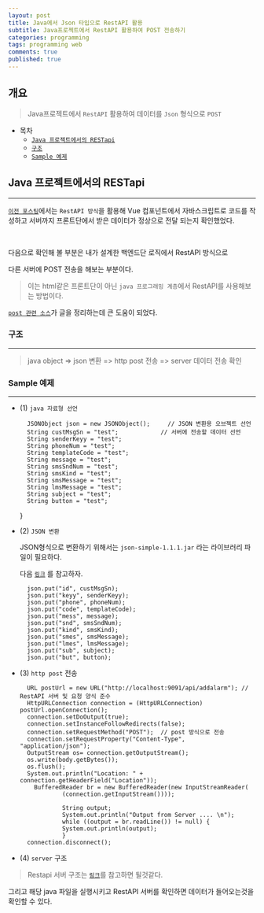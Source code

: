 ```yaml
---
layout: post
title: Java에서 Json 타입으로 RestAPI 활용
subtitle: Java프로젝트에서 RestAPI 활용하여 POST 전송하기
categories: programming
tags: programming web
comments: true
published: true
---
```


## 개요
> Java프로젝트에서 `RestAPI` 활용하여 데이터를 `Json` 형식으로 `POST`
  
- 목차
    - [`Java 프로젝트에서의 RESTapi`](#Java-프로젝트에서의-RESTapi)
    - [`구조`](#구조)
    - [`Sample 예제`](#Sample-예제)

## Java 프로젝트에서의 RESTapi
---
[`이전 포스팅`](https://zunoxi.github.io/programming/2020/06/15/dev-web-restapi/)에서는 `RestAPI 방식`을 활용해 Vue 컴포넌트에서 자바스크립트로 코드를 작성하고 서버까지 프론트단에서 받은 데이터가 정상으로 전달 되는지 확인했었다.

<br>

다음으로 확인해 볼 부분은 내가 설계한 백엔드단 로직에서 RestAPI 방식으로  

다른 서버에 POST 전송을 해보는 부분이다.

> 이는 html같은 프론트단이 아닌 `java 프로그래밍 계층`에서 RestAPI를 사용해보는 방법이다. 

[`post 관련 소스`](https://okky.kr/article/235600)가 글을 정리하는데 큰 도움이 되었다.



### 구조
---

> java object => json 변환 => http post 전송 => server 데이터 전송 확인



### Sample 예제
---

- (1) `java 자료형 선언`

		JSONObject json = new JSONObject();     // JSON 변환용 오브젝트 선언
        String custMsgSn = "test";            // 서버에 전송할 데이터 선언
		String senderKeyy = "test";
		String phoneNum = "test";
		String templateCode = "test";
		String message = "test";
		String smsSndNum = "test";
		String smsKind = "test";
		String smsMessage = "test";
		String lmsMessage = "test";
		String subject = "test";
		String button = "test";
    }

- (2) `JSON 변환`
    
    JSON형식으로 변환하기 위해서는 `json-simple-1.1.1.jar` 라는 라이브러리 파일이 필요하다.

    다음 [`링크`](https://repo1.maven.org/maven2/com/googlecode/json-simple/json-simple/1.1.1/) 를 참고하자.

        json.put("id", custMsgSn);
		json.put("keyy", senderKeyy);
		json.put("phone", phoneNum);
		json.put("code", templateCode);
		json.put("mess", message);
		json.put("snd", smsSndNum);
		json.put("kind", smsKind);
		json.put("smes", smsMessage);
		json.put("lmes", lmsMessage);
		json.put("sub", subject);
		json.put("but", button);

- (3) `http post` 전송

		URL postUrl = new URL("http://localhost:9091/api/addalarm"); // RestAPI 서버 및 요청 양식 준수
		HttpURLConnection connection = (HttpURLConnection) postUrl.openConnection();
		connection.setDoOutput(true); 				
		connection.setInstanceFollowRedirects(false);  
		connection.setRequestMethod("POST");  // post 방식으로 전송
		connection.setRequestProperty("Content-Type", "application/json");
		OutputStream os= connection.getOutputStream();
		os.write(body.getBytes());
		os.flush();
		System.out.println("Location: " + connection.getHeaderField("Location"));
		  BufferedReader br = new BufferedReader(new InputStreamReader(
				  (connection.getInputStream())));
				   
				  String output;
				  System.out.println("Output from Server .... \n");
				  while ((output = br.readLine()) != null) {
				  System.out.println(output);
				  }
		connection.disconnect();		

- (4) `server` 구조

> Restapi 서버 구조는 [`링크`](https://zunoxi.github.io/programming/2020/06/15/dev-web-restapi/)를 참고하면 될것같다.


그리고 해당 java 파일을 실행시키고 RestAPI 서버를 확인하면 데이터가 들어오는것을 확인할 수 있다.